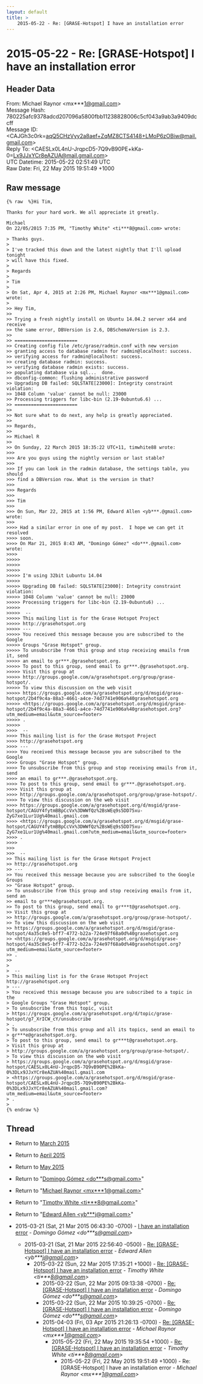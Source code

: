 ```yaml
---
layout: default
title: >
    2015-05-22 - Re: [GRASE-Hotspot] I have an installation error
---
```


# 2015-05-22 - Re: [GRASE-Hotspot] I have an installation error

## Header Data

From: Michael Raynor \<mx***1@gmail.com\><br>
Message Hash: 780225afc9378adcd207096a5800fbb11238828006c5cf043a9ab3a9409dccff<br>
Message ID: \<CAJGh3c0rk=aqQ5CHzVyy2a8aef+ZqMZ8CTS4148+LMoP6zOBiw@mail.gmail.com\><br>
Reply To: \<CAESLx0L4nU-JrqpcD5-7Q9vB90PE+kKa-0=Lx9JJxYCr8eAZUA@mail.gmail.com\><br>
UTC Datetime: 2015-05-22 02:51:49 UTC<br>
Raw Date: Fri, 22 May 2015 19:51:49 +1000<br>

## Raw message

```
{% raw  %}Hi Tim,

Thanks for your hard work. We all appreciate it greatly.

Michael
On 22/05/2015 7:35 PM, "Timothy White" <ti***8@gmail.com> wrote:

> Thanks guys.
>
> I've tracked this down and the latest nightly that I'll upload tonight
> will have this fixed.
>
> Regards
>
> Tim
>
> On Sat, Apr 4, 2015 at 2:26 PM, Michael Raynor <mx***1@gmail.com> wrote:
>
>> Hey Tim,
>>
>> Trying a fresh nightly install on Ubuntu 14.04.2 server x64 and receive
>> the same error, DBVersion is 2.6, DBSchemaVersion is 2.3.
>>
>> =======================
>> Creating config file /etc/grase/radmin.conf with new version
>> granting access to database radmin for radmin@localhost: success.
>> verifying access for radmin@localhost: success.
>> creating database radmin: success.
>> verifying database radmin exists: success.
>> populating database via sql...  done.
>> dbconfig-common: flushing administrative password
>> Upgrading DB failed: SQLSTATE[23000]: Integrity constraint violation:
>> 1048 Column 'value' cannot be null: 23000
>> Processing triggers for libc-bin (2.19-0ubuntu6.6) ...
>> =======================
>>
>> Not sure what to do next, any help is greatly appreciated.
>>
>> Regards,
>>
>> Michael R
>>
>> On Sunday, 22 March 2015 18:35:22 UTC+11, timwhite88 wrote:
>>>
>>> Are you guys using the nightly version or last stable?
>>>
>>> If you can look in the radmin database, the settings table, you should
>>> find a DBVersion row. What is the version in that?
>>>
>>> Regards
>>>
>>> Tim
>>>
>>> On Sun, Mar 22, 2015 at 1:56 PM, Edward Allen <yb***.@gmail.com> wrote:
>>>
>>>> Had a similar error in one of my post.  I hope we can get it resolved
>>>> soon.
>>>> On Mar 21, 2015 8:43 AM, "Domingo Gómez" <do***.@gmail.com> wrote:
>>>>
>>>>>
>>>>>
>>>>>
>>>>> I'm using 32bit Lubuntu 14.04
>>>>>
>>>>> Upgrading DB failed: SQLSTATE[23000]: Integrity constraint violation:
>>>>> 1048 Column 'value' cannot be null: 23000
>>>>> Processing triggers for libc-bin (2.19-0ubuntu6) ...
>>>>>
>>>>>  --
>>>>> This mailing list is for the Grase Hotspot Project
>>>>> http://grasehotspot.org
>>>>> ---
>>>>> You received this message because you are subscribed to the Google
>>>>> Groups "Grase Hotspot" group.
>>>>> To unsubscribe from this group and stop receiving emails from it, send
>>>>> an email to gr***.@grasehotspot.org.
>>>>> To post to this group, send email to gr***.@grasehotspot.org.
>>>>> Visit this group at
>>>>> http://groups.google.com/a/grasehotspot.org/group/grase-hotspot/.
>>>>> To view this discussion on the web visit
>>>>> https://groups.google.com/a/grasehotspot.org/d/msgid/grase-hotspot/2b4f9c4a-88a3-4661-a4ce-74d7741e906a%40grasehotspot.org
>>>>> <https://groups.google.com/a/grasehotspot.org/d/msgid/grase-hotspot/2b4f9c4a-88a3-4661-a4ce-74d7741e906a%40grasehotspot.org?utm_medium=email&utm_source=footer>
>>>>> .
>>>>>
>>>>  --
>>>> This mailing list is for the Grase Hotspot Project
>>>> http://grasehotspot.org
>>>> ---
>>>> You received this message because you are subscribed to the Google
>>>> Groups "Grase Hotspot" group.
>>>> To unsubscribe from this group and stop receiving emails from it, send
>>>> an email to gr***.@grasehotspot.org.
>>>> To post to this group, send email to gr***.@grasehotspot.org.
>>>> Visit this group at
>>>> http://groups.google.com/a/grasehotspot.org/group/grase-hotspot/.
>>>> To view this discussion on the web visit
>>>> https://groups.google.com/a/grasehotspot.org/d/msgid/grase-hotspot/CAGUY4fytmBBpCcVx%3DWWfQz%2BsWEq9s5DD75xu-ZyG7xe1Lur1Ug%40mail.gmail.com
>>>> <https://groups.google.com/a/grasehotspot.org/d/msgid/grase-hotspot/CAGUY4fytmBBpCcVx%3DWWfQz%2BsWEq9s5DD75xu-ZyG7xe1Lur1Ug%40mail.gmail.com?utm_medium=email&utm_source=footer>
>>>> .
>>>>
>>>
>>>  --
>> This mailing list is for the Grase Hotspot Project
>> http://grasehotspot.org
>> ---
>> You received this message because you are subscribed to the Google Groups
>> "Grase Hotspot" group.
>> To unsubscribe from this group and stop receiving emails from it, send an
>> email to gr***e@grasehotspot.org.
>> To post to this group, send email to gr***t@grasehotspot.org.
>> Visit this group at
>> http://groups.google.com/a/grasehotspot.org/group/grase-hotspot/.
>> To view this discussion on the web visit
>> https://groups.google.com/a/grasehotspot.org/d/msgid/grase-hotspot/4a35c8e5-bff7-4772-b22a-724e97f68a0d%40grasehotspot.org
>> <https://groups.google.com/a/grasehotspot.org/d/msgid/grase-hotspot/4a35c8e5-bff7-4772-b22a-724e97f68a0d%40grasehotspot.org?utm_medium=email&utm_source=footer>
>> .
>>
>
>  --
> This mailing list is for the Grase Hotspot Project http://grasehotspot.org
> ---
> You received this message because you are subscribed to a topic in the
> Google Groups "Grase Hotspot" group.
> To unsubscribe from this topic, visit
> https://groups.google.com/a/grasehotspot.org/d/topic/grase-hotspot/g7_XrICW_cY/unsubscribe
> .
> To unsubscribe from this group and all its topics, send an email to
> gr***e@grasehotspot.org.
> To post to this group, send email to gr***t@grasehotspot.org.
> Visit this group at
> http://groups.google.com/a/grasehotspot.org/group/grase-hotspot/.
> To view this discussion on the web visit
> https://groups.google.com/a/grasehotspot.org/d/msgid/grase-hotspot/CAESLx0L4nU-JrqpcD5-7Q9vB90PE%2BkKa-0%3DLx9JJxYCr8eAZUA%40mail.gmail.com
> <https://groups.google.com/a/grasehotspot.org/d/msgid/grase-hotspot/CAESLx0L4nU-JrqpcD5-7Q9vB90PE%2BkKa-0%3DLx9JJxYCr8eAZUA%40mail.gmail.com?utm_medium=email&utm_source=footer>
> .
>
{% endraw %}
```

## Thread

+ Return to [March 2015](/archive/2015/03)
+ Return to [April 2015](/archive/2015/04)
+ Return to [May 2015](/archive/2015/05)

+ Return to "[Domingo Gómez <do***s<span>@</span>gmail.com>](/authors/do___s_at_gmail_com)"
+ Return to "[Michael Raynor <mx***1<span>@</span>gmail.com>](/authors/mx___1_at_gmail_com)"
+ Return to "[Timothy White <ti***8<span>@</span>gmail.com>](/authors/ti___8_at_gmail_com)"
+ Return to "[Edward Allen <yb***j<span>@</span>gmail.com>](/authors/yb___j_at_gmail_com)"

+ 2015-03-21 (Sat, 21 Mar 2015 06:43:30 -0700) - [I have an installation error](/archive/2015/03/934a7a35bc16279c851f5f0df89cf0b2c727e3c5a41d1c72f5337ab5a1c47fd3) - _Domingo Gómez \<do***s@gmail.com\>_
  + 2015-03-21 (Sat, 21 Mar 2015 22:56:40 -0500) - [Re: [GRASE-Hotspot] I have an installation error](/archive/2015/03/30f4885a99cdebc645c4c1397a35d40e25df6a9212bb50df75245e52ecf28cfc) - _Edward Allen \<yb***j@gmail.com\>_
    + 2015-03-22 (Sun, 22 Mar 2015 17:35:21 +1000) - [Re: [GRASE-Hotspot] I have an installation error](/archive/2015/03/4ec4874bc5a2fe94335976290f8886552238e218625397efc7efc24620ff7b17) - _Timothy White \<ti***8@gmail.com\>_
      + 2015-03-22 (Sun, 22 Mar 2015 09:13:38 -0700) - [Re: [GRASE-Hotspot] I have an installation error](/archive/2015/03/134c602b2858a1797f53f351a5885ceaa439ca5d5796cddd1d33e27bed122ffe) - _Domingo Gómez \<do***s@gmail.com\>_
      + 2015-03-22 (Sun, 22 Mar 2015 10:39:25 -0700) - [Re: [GRASE-Hotspot] I have an installation error](/archive/2015/03/4432e290568662b727e0df77e8b2613daa9b7f9d918992fa0f7d85c9a01d397b) - _Domingo Gómez \<do***s@gmail.com\>_
      + 2015-04-03 (Fri, 03 Apr 2015 21:26:13 -0700) - [Re: [GRASE-Hotspot] I have an installation error](/archive/2015/04/e6778df0084d385b89216bd7a9cefc0fb0736c37063f0de79456c9e7d17605e0) - _Michael Raynor \<mx***1@gmail.com\>_
        + 2015-05-22 (Fri, 22 May 2015 19:35:54 +1000) - [Re: [GRASE-Hotspot] I have an installation error](/archive/2015/05/e5eba7390dcb3548dc3826c5e81806527e681800d6643820ff7528b470142a1c) - _Timothy White \<ti***8@gmail.com\>_
          + 2015-05-22 (Fri, 22 May 2015 19:51:49 +1000) - Re: [GRASE-Hotspot] I have an installation error - _Michael Raynor \<mx***1@gmail.com\>_

